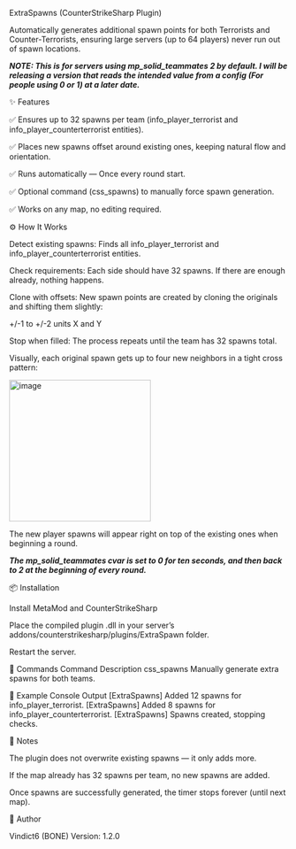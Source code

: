 ExtraSpawns (CounterStrikeSharp Plugin)

Automatically generates additional spawn points for both Terrorists and Counter-Terrorists, ensuring large servers (up to 64 players) never run out of spawn locations.

***NOTE: This is for servers using mp_solid_teammates 2 by default. I will be releasing a version that reads the intended value from a config (For people using 0 or 1) at a later date.***

✨ Features

✅ Ensures up to 32 spawns per team (info_player_terrorist and info_player_counterterrorist entities).

✅ Places new spawns offset around existing ones, keeping natural flow and orientation.

✅ Runs automatically — Once every round start.

✅ Optional command (css_spawns) to manually force spawn generation.

✅ Works on any map, no editing required.


⚙️ How It Works

Detect existing spawns: Finds all info_player_terrorist and info_player_counterterrorist entities.

Check requirements: Each side should have 32 spawns. If there are enough already, nothing happens.

Clone with offsets: New spawn points are created by cloning the originals and shifting them slightly:

+/-1 to +/-2 units X and Y

Stop when filled: The process repeats until the team has 32 spawns total.

Visually, each original spawn gets up to four new neighbors in a tight cross pattern:

<img width="256" height="256" alt="image" src="https://github.com/user-attachments/assets/6c15cf4c-6e76-4862-8e26-0b0b3d5b1f86" />

The new player spawns will appear right on top of the existing ones when beginning a round.

***The mp_solid_teammates cvar is set to 0 for ten seconds, and then back to 2 at the beginning of every round.***


📦 Installation

Install MetaMod and CounterStrikeSharp

Place the compiled plugin .dll in your server’s addons/counterstrikesharp/plugins/ExtraSpawn folder.

Restart the server.


🔧 Commands
Command	Description
css_spawns	Manually generate extra spawns for both teams.

📝 Example Console Output
[ExtraSpawns] Added 12 spawns for info_player_terrorist.
[ExtraSpawns] Added 8 spawns for info_player_counterterrorist.
[ExtraSpawns] Spawns created, stopping checks.


📌 Notes

The plugin does not overwrite existing spawns — it only adds more.

If the map already has 32 spawns per team, no new spawns are added.

Once spawns are successfully generated, the timer stops forever (until next map).


👤 Author

Vindict6 (BONE)
Version: 1.2.0
